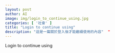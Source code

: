 ```yaml
---
layout: post
author: AI
image: img/login_to_continue_using.jpg
categories: [ '社會' ]
title: "Login to continue using"  
description: "這是一篇關於登入後才能繼續使用的內容"  "
---
```

Login to continue using